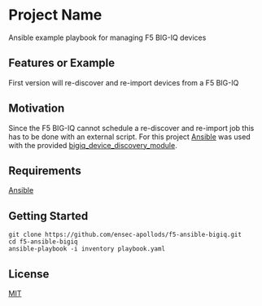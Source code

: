 # Project Name

Ansible example playbook for managing F5 BIG-IQ devices

## Features or Example

First version will re-discover and re-import devices from a F5 BIG-IQ

## Motivation

Since the F5 BIG-IQ cannot schedule a re-discover and re-import job this has to be done with an external script.
For this project [Ansible](https://docs.ansible.com/) was used with the provided [bigiq_device_discovery_module](https://docs.ansible.com/ansible/latest/collections/f5networks/f5_modules/bigiq_device_discovery_module.html).

## Requirements

[Ansible](https://docs.ansible.com/ansible/latest/installation_guide/index.html)

## Getting Started

    git clone https://github.com/ensec-apollods/f5-ansible-bigiq.git
    cd f5-ansible-bigiq
    ansible-playbook -i inventory playbook.yaml

## License

[MIT](http://opensource.org/licenses/mit-license.php)
